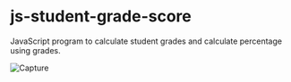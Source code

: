 # js-student-grade-score
JavaScript program to calculate student grades and calculate percentage using grades.


![Capture](https://github.com/SunilKandpal007/js-student-grade-score/assets/45088791/44bb7eac-1f20-4a4a-b1ef-66f3f882cb0a)
